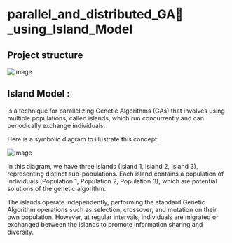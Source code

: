 # parallel_and_distributed_GA🧬_using_Island_Model
## Project structure

![image](https://github.com/Yassine-Karimi/parallel_and_distributed_GA_using_Island_Model/assets/66490404/c729015a-8d78-48ff-add9-cbcfd8455080)


## Island Model :
is a technique for parallelizing Genetic Algorithms (GAs) that involves using multiple populations, called islands, which run concurrently and can periodically exchange individuals.

Here is a symbolic diagram to illustrate this concept:
     
![image](https://github.com/Yassine-Karimi/parallel_and_distributed_GA_using_Island_Model/assets/66490404/e9e43e3f-f45a-46ab-a041-eb235590774b)


In this diagram, we have three islands (Island 1, Island 2, Island 3), representing distinct sub-populations. Each island contains a population of individuals (Population 1, Population 2, Population 3), which are potential solutions of the genetic algorithm.

The islands operate independently, performing the standard Genetic Algorithm operations such as selection, crossover, and mutation on their own population. However, at regular intervals, individuals are migrated or exchanged between the islands to promote information sharing and diversity.
